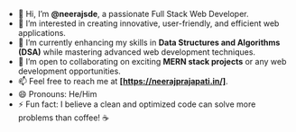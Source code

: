 - 👋 Hi, I’m **@neerajsde**, a passionate Full Stack Web Developer.  
- 👀 I’m interested in creating innovative, user-friendly, and efficient web applications.  
- 🌱 I’m currently enhancing my skills in **Data Structures and Algorithms (DSA)** while mastering advanced web development techniques.  
- 💞️ I’m open to collaborating on exciting **MERN stack projects** or any web development opportunities.  
- 📫 Feel free to reach me at **[https://neerajprajapati.in/]**.  
- 😄 Pronouns: He/Him  
- ⚡ Fun fact: I believe a clean and optimized code can solve more problems than coffee! ☕
